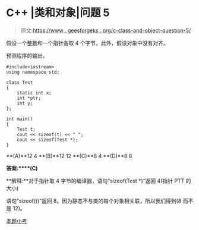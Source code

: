# C++ |类和对象|问题 5

> 原文:[https://www . geesforgeks . org/c-class-and-object-question-5/](https://www.geeksforgeeks.org/c-class-and-object-question-5/)

假设一个整数和一个指针各取 4 个字节。此外，假设对象中没有对齐。

预测程序的输出。

```
#include<iostream>
using namespace std;

class Test
{
    static int x;
    int *ptr;
    int y;
};

int main()
{
    Test t;
    cout << sizeof(t) << " ";
    cout << sizeof(Test *);
}
```

**(A)**12 4
**(B)**12 12
**(C)**8 4
**(D)**8 8

**答案:****(C)**

**解释:**对于指针取 4 字节的编译器，语句“sizeof(Test *)”返回 4(指针 PTT 的大小)

语句“sizeof(t)”返回 8。因为静态不与类的每个对象相关联，所以我们得到(8 而不是 12)。

[本题小考](https://www.geeksforgeeks.org/quiz-corner-gq/)